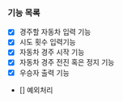 ### 기능 목록

- [x] 경주할 자동차 입력 기능
- [x] 시도 횟수 입력기능
- [x] 자동차 경주 시작 기능
- [x] 자동차 경주 전진 혹은 정지 기능
- [x] 우승자 출력 기능
- [] 예외처리
